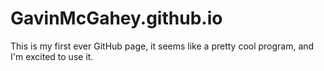 # GavinMcGahey.github.io
This is my first ever GitHub page, it seems like a pretty cool program, and I'm excited to use it.
